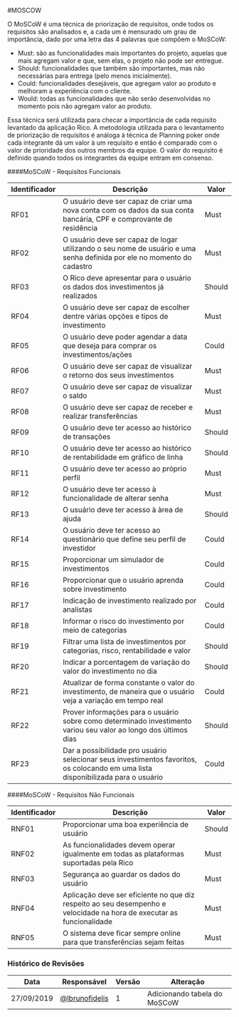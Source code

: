 #MOSCOW

O MoSCoW é uma técnica de priorização de requisitos, onde todos os requisitos são analisados e, a cada um é mensurado um grau de importância, dado por uma letra das 4 palavras que compõem o MoSCoW:  

* Must: são as funcionalidades mais importantes do projeto, aquelas que mais agregam valor e que, sem elas, o projeto não pode ser entregue.
* Should: funcionalidades que também são importantes, mas não necessárias para entrega (pelo menos inicialmente).
* Could: funcionalidades desejáveis, que agregam valor ao produto e melhoram a experiência com o cliente.
* Would: todas as funcionalidades que não serão desenvolvidas no momento pois não agregam valor ao produto.  

Essa técnica será utilizada para checar a importância de cada requisito levantado da aplicação Rico. A metodologia utilizada para o levantamento de priorização de requisitos é análoga à técnica de Planning poker onde cada integrante dá um valor à um requisito e então é comparado com o valor de prioridade dos outros membros da equipe. O valor do requisito é definido quando todos os integrantes da equipe entram em consenso.

####MoSCoW - Requisitos Funcionais

| Identificador | Descrição                                                                                                                         | Valor  |
| ------------- | --------------------------------------------------------------------------------------------------------------------------------- | ------ |
| RF01          | O usuário deve ser capaz de criar uma nova conta com os dados da sua conta bancária, CPF e comprovante de residência              | Must   |
| RF02          | O usuário deve ser capaz de logar utilizando o seu nome de usuário e uma senha definida por ele no momento do cadastro            | Must   |
| RF03          | O Rico deve apresentar para o usuário os dados dos investimentos já realizados                                                    | Should |
| RF04          | O usuário deve ser capaz de escolher dentre várias opções e tipos de investimento                                                 | Must   |
| RF05          | O usuário deve poder agendar a data que deseja para comprar os investimentos/ações                                                | Could  |
| RF06          | O usuário deve ser capaz de visualizar o retorno dos seus investimentos                                                           | Must   |
| RF07          | O usuário deve ser capaz de visualizar o saldo                                                                                    | Must   |
| RF08          | O usuário deve ser capaz de receber e realizar transferências                                                                     | Must   |
| RF09          | O usuário deve ter acesso ao histórico de transações                                                                              | Should |
| RF10          | O usuário deve ter acesso ao histórico de rentabilidade em gráfico de linha                                                       | Should |
| RF11          | O usuário deve ter acesso ao próprio perfil                                                                                       | Must   |
| RF12          | O usuário deve ter acesso à funcionalidade de alterar senha                                                                       | Must   |
| RF13          | O usuário deve ter acesso à àrea de ajuda                                                                                         | Should |
| RF14          | O usuário deve ter acesso ao questionário que define seu perfil de investidor                                                     | Could  |
| RF15          | Proporcionar um simulador de investimentos                                                                                        | Could  |
| RF16          | Proporcionar que o usuário aprenda sobre investimento                                                                             | Could  |
| RF17          | Indicação de investimento realizado por analistas                                                                                 | Could  |
| RF18          | Informar o risco do investimento por meio de categorias                                                                           | Could  |
| RF19          | Filtrar uma lista de investimentos por categorias, risco, rentabilidade e valor                                                   | Should |
| RF20          | Indicar a porcentagem de variação do valor do investimento no dia                                                                 | Should |
| RF21          | Atualizar de forma constante o valor do investimento, de maneira que o usuário veja a variação em tempo real                      | Could  |
| RF22          | Prover informações para o usuário sobre como determinado investimento variou seu valor ao longo dos últimos dias                  | Should |
| RF23          | Dar a possibilidade pro usuário selecionar seus investimentos favoritos, os colocando em uma lista disponibilizada para o usuário | Could  |

####MoSCoW - Requisitos Não Funcionais

| Identificador | Descrição                                                                                                             | Valor  |
| ------------- | --------------------------------------------------------------------------------------------------------------------- | ------ |
| RNF01         | Proporcionar uma boa experiência de usuário                                                                           | Should |
| RNF02         | As funcionalidades devem operar igualmente em todas as plataformas suportadas pela Rico                               | Must   |
| RNF03         | Segurança ao guardar os dados do usuário                                                                              | Must   |
| RNF04         | Aplicação deve ser eficiente no que diz respeito ao seu desempenho e velocidade na hora de executar as funcionalidade | Must   |
| RNF05         | O sistema deve ficar sempre online para que transferências sejam feitas                                               | Must   |

### **Histórico de Revisões**
| Data       | Responsável                                        | Versão | Alteração                    |
| ---------- | -------------------------------------------------- | ------ | ---------------------------- |
| 27/09/2019 | [@lbrunofidelis](https://github.com/lbrunofidelis) | 1      | Adicionando tabela do MoSCoW |
